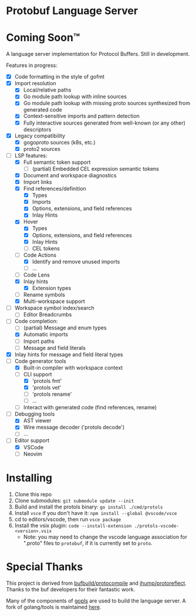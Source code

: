 # Protobuf Language Server

# Coming Soon™

A language server implementation for Protocol Buffers. Still in development.

Features in progress:
- [x] Code formatting in the style of gofmt
- [x] Import resolution
  - [x] Local/relative paths
  - [x] Go module path lookup with inline sources
  - [x] Go module path lookup with missing proto sources synthesized from generated code
  - [x] Context-sensitive imports and pattern detection
  - [x] Fully interactive sources generated from well-known (or any other) descriptors
- [x] Legacy compatibility
  - [x] gogoproto sources (k8s, etc.)
  - [x] proto2 sources
- [ ] LSP features:
  - [x] Full semantic token support
    - [ ] (partial) Embedded CEL expression semantic tokens
  - [x] Document and workspace diagnostics
  - [x] Import links
  - [x] Find references/definition
    - [x] Types
    - [x] Imports
    - [x] Options, extensions, and field references
    - [x] Inlay Hints
  - [x] Hover
    - [x] Types
    - [x] Options, extensions, and field references
    - [x] Inlay Hints
    - [ ] CEL tokens
  - [ ] Code Actions
    - [x] Identify and remove unused imports
    - [ ] ...
  - [ ] Code Lens
  - [x] Inlay hints
    - [x] Extension types
  - [ ] Rename symbols
  - [x] Multi-workspace support
- [ ] Workspace symbol index/search
  - [ ] Editor Breadcrumbs
- [ ] Code completion:
  - [ ] (partial) Message and enum types
  - [x] Automatic imports
  - [ ] Import paths 
  - [ ] Message and field literals
- [x] Inlay hints for message and field literal types
- [ ] Code generator tools
  - [x] Built-in compiler with workspace context
  - [ ] CLI support
    - [x] 'protols fmt'
    - [x] 'protols vet'
    - [ ] 'protols rename'
    - [ ] ...
  - [ ] Interact with generated code (find references, rename)
- [ ] Debugging tools
  - [x] AST viewer
  - [x] Wire message decoder ('protols decode')
  - [ ] ...
- [ ] Editor support
  - [x] VSCode
  - [ ] Neovim

# Installing

1. Clone this repo
2. Clone submodules: `git submodule update --init`
3. Build and install the protols binary: `go install ./cmd/protols`
4. Install `vsce` if you don't have it: `npm install --global @vscode/vsce`
5. cd to editors/vscode, then run `vsce package`
6. Install the vsix plugin: `code --install-extension ./protols-vscode-<version>.vsix`
   * Note: you may need to change the vscode language association for ".proto" files to `protobuf`, if it is currently set to `proto`.

# Special Thanks

This project is derived from [bufbuild/protocompile](https://github.com/bufbuild/protocompile) and [jhump/protoreflect](https://github.com/jhump/protoreflect). Thanks to the buf developers for their fantastic work.

Many of the components of [gopls](https://github.com/golang/tools/tree/master/gopls) are used to build the language server. A fork of golang/tools is maintained [here](https://github.com/kralicky/tools).
